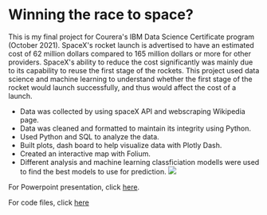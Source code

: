# Winning the race to space? 

This is my final project for Courera's IBM Data Science Certificate program (October 2021). 
SpaceX's rocket launch is advertised to have an estimated cost of 62 million dollars compared to 165 million dollars or more for other providers. SpaceX's ability to reduce the cost significantly was mainly due to its capability to reuse the first stage of the rockets. This project used data science and machine learning to understand whether the first stage of the rocket would launch successfully, and thus would affect the cost of a launch. 
* Data was collected by using spaceX API and webscraping Wikipedia page.
* Data was cleaned and formatted to maintain its integrity using Python.
* Used Python and SQL to analyze the data.
* Built plots, dash board to help visualize data with Plotly Dash.
* Created an interactive map with Folium.
* Different analysis and machine learning classficiation modells were used to find the best models to use for prediction.
![](https://github.com/huongvo99/Winning-the-race-to-space/blob/main/image/image2.png)

For Powerpoint presentation, click [here](https://github.com/huongvo99/Winning-the-race-to-space/blob/main/Huong%20Vo.%20Final.%20IBM%20DS_CAPSTONE%20PROJECT%2010.11.51%20AM.pdf).

For code files, click [here](https://github.com/huongvo99/Winning-the-race-to-space)
